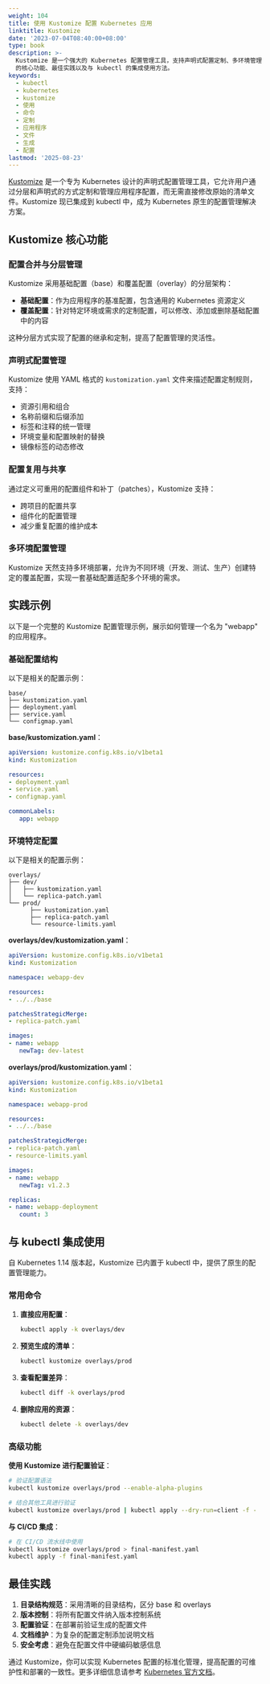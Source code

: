 ```yaml
---
weight: 104
title: 使用 Kustomize 配置 Kubernetes 应用
linktitle: Kustomize
date: '2023-07-04T08:40:00+08:00'
type: book
description: >-
  Kustomize 是一个强大的 Kubernetes 配置管理工具，支持声明式配置定制、多环境管理和配置复用。本文介绍 Kustomize
  的核心功能、最佳实践以及与 kubectl 的集成使用方法。
keywords:
  - kubectl
  - kubernetes
  - kustomize
  - 使用
  - 命令
  - 定制
  - 应用程序
  - 文件
  - 生成
  - 配置
lastmod: '2025-08-23'
---
```


[Kustomize](https://kustomize.io/) 是一个专为 Kubernetes 设计的声明式配置管理工具，它允许用户通过分层和声明式的方式定制和管理应用程序配置，而无需直接修改原始的清单文件。Kustomize 现已集成到 kubectl 中，成为 Kubernetes 原生的配置管理解决方案。

## Kustomize 核心功能

### 配置合并与分层管理

Kustomize 采用基础配置（base）和覆盖配置（overlay）的分层架构：

- **基础配置**：作为应用程序的基准配置，包含通用的 Kubernetes 资源定义
- **覆盖配置**：针对特定环境或需求的定制配置，可以修改、添加或删除基础配置中的内容

这种分层方式实现了配置的继承和定制，提高了配置管理的灵活性。

### 声明式配置管理

Kustomize 使用 YAML 格式的 `kustomization.yaml` 文件来描述配置定制规则，支持：

- 资源引用和组合
- 名称前缀和后缀添加
- 标签和注释的统一管理
- 环境变量和配置映射的替换
- 镜像标签的动态修改

### 配置复用与共享

通过定义可重用的配置组件和补丁（patches），Kustomize 支持：

- 跨项目的配置共享
- 组件化的配置管理
- 减少重复配置的维护成本

### 多环境配置管理

Kustomize 天然支持多环境部署，允许为不同环境（开发、测试、生产）创建特定的覆盖配置，实现一套基础配置适配多个环境的需求。

## 实践示例

以下是一个完整的 Kustomize 配置管理示例，展示如何管理一个名为 "webapp" 的应用程序。

### 基础配置结构

以下是相关的配置示例：

```text
base/
├── kustomization.yaml
├── deployment.yaml
├── service.yaml
└── configmap.yaml
```

**base/kustomization.yaml**：

```yaml
apiVersion: kustomize.config.k8s.io/v1beta1
kind: Kustomization

resources:
- deployment.yaml
- service.yaml
- configmap.yaml

commonLabels:
   app: webapp
```

### 环境特定配置

以下是相关的配置示例：

```text
overlays/
├── dev/
│   ├── kustomization.yaml
│   └── replica-patch.yaml
└── prod/
      ├── kustomization.yaml
      ├── replica-patch.yaml
      └── resource-limits.yaml
```

**overlays/dev/kustomization.yaml**：

```yaml
apiVersion: kustomize.config.k8s.io/v1beta1
kind: Kustomization

namespace: webapp-dev

resources:
- ../../base

patchesStrategicMerge:
- replica-patch.yaml

images:
- name: webapp
   newTag: dev-latest
```

**overlays/prod/kustomization.yaml**：

```yaml
apiVersion: kustomize.config.k8s.io/v1beta1
kind: Kustomization

namespace: webapp-prod

resources:
- ../../base

patchesStrategicMerge:
- replica-patch.yaml
- resource-limits.yaml

images:
- name: webapp
   newTag: v1.2.3

replicas:
- name: webapp-deployment
   count: 3
```

## 与 kubectl 集成使用

自 Kubernetes 1.14 版本起，Kustomize 已内置于 kubectl 中，提供了原生的配置管理能力。

### 常用命令

1. **直接应用配置**：

    ```bash
    kubectl apply -k overlays/dev
    ```

2. **预览生成的清单**：

    ```bash
    kubectl kustomize overlays/prod
    ```

3. **查看配置差异**：

    ```bash
    kubectl diff -k overlays/prod
    ```

4. **删除应用的资源**：

    ```bash
    kubectl delete -k overlays/dev
    ```

### 高级功能

**使用 Kustomize 进行配置验证**：

```bash
# 验证配置语法
kubectl kustomize overlays/prod --enable-alpha-plugins

# 结合其他工具进行验证
kubectl kustomize overlays/prod | kubectl apply --dry-run=client -f -
```

**与 CI/CD 集成**：

```bash
# 在 CI/CD 流水线中使用
kubectl kustomize overlays/prod > final-manifest.yaml
kubectl apply -f final-manifest.yaml
```

## 最佳实践

1. **目录结构规范**：采用清晰的目录结构，区分 base 和 overlays
2. **版本控制**：将所有配置文件纳入版本控制系统
3. **配置验证**：在部署前验证生成的配置文件
4. **文档维护**：为复杂的配置定制添加说明文档
5. **安全考虑**：避免在配置文件中硬编码敏感信息

通过 Kustomize，你可以实现 Kubernetes 配置的标准化管理，提高配置的可维护性和部署的一致性。更多详细信息请参考 [Kubernetes 官方文档](https://kubernetes.io/zh-cn/docs/tasks/manage-kubernetes-objects/kustomization/)。
